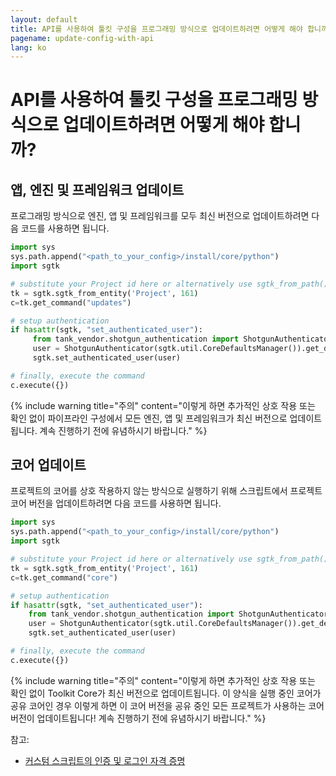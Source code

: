 ```yaml
---
layout: default
title: API를 사용하여 툴킷 구성을 프로그래밍 방식으로 업데이트하려면 어떻게 해야 합니까?
pagename: update-config-with-api
lang: ko
---
```


# API를 사용하여 툴킷 구성을 프로그래밍 방식으로 업데이트하려면 어떻게 해야 합니까?

## 앱, 엔진 및 프레임워크 업데이트
프로그래밍 방식으로 엔진, 앱 및 프레임워크를 모두 최신 버전으로 업데이트하려면 다음 코드를 사용하면 됩니다.

```python
import sys
sys.path.append("<path_to_your_config>/install/core/python")
import sgtk

# substitute your Project id here or alternatively use sgtk_from_path()
tk = sgtk.sgtk_from_entity('Project', 161)
c=tk.get_command("updates")

# setup authentication
if hasattr(sgtk, "set_authenticated_user"):
     from tank_vendor.shotgun_authentication import ShotgunAuthenticator
     user = ShotgunAuthenticator(sgtk.util.CoreDefaultsManager()).get_default_user()
     sgtk.set_authenticated_user(user)

# finally, execute the command
c.execute({})
```

{% include warning title="주의" content="이렇게 하면 추가적인 상호 작용 또는 확인 없이 파이프라인 구성에서 모든 엔진, 앱 및 프레임워크가 최신 버전으로 업데이트됩니다. 계속 진행하기 전에 유념하시기 바랍니다." %}

## 코어 업데이트

프로젝트의 코어를 상호 작용하지 않는 방식으로 실행하기 위해 스크립트에서 프로젝트 코어 버전을 업데이트하려면 다음 코드를 사용하면 됩니다.

```python
import sys
sys.path.append("<path_to_your_config>/install/core/python")
import sgtk

# substitute your Project id here or alternatively use sgtk_from_path()
tk = sgtk.sgtk_from_entity('Project', 161)
c=tk.get_command("core")

# setup authentication
if hasattr(sgtk, "set_authenticated_user"):
    from tank_vendor.shotgun_authentication import ShotgunAuthenticator
    user = ShotgunAuthenticator(sgtk.util.CoreDefaultsManager()).get_default_user()
    sgtk.set_authenticated_user(user)

# finally, execute the command
c.execute({})
```

{% include warning title="주의" content="이렇게 하면 추가적인 상호 작용 또는 확인 없이 Toolkit Core가 최신 버전으로 업데이트됩니다. 이 양식을 실행 중인 코어가 공유 코어인 경우 이렇게 하면 이 코어 버전을 공유 중인 모든 프로젝트가 사용하는 코어 버전이 업데이트됩니다! 계속 진행하기 전에 유념하시기 바랍니다." %}

참고:

- [커스텀 스크립트의 인증 및 로그인 자격 증명](https://support.shotgunsoftware.com/hc/ko/articles/219040338)
